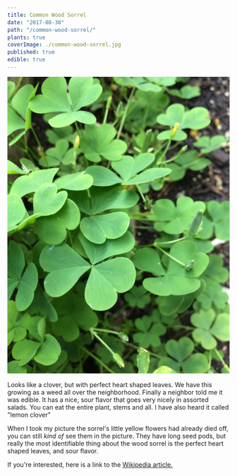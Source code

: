 ```yaml
---
title: Common Wood Sorrel
date: "2017-08-30"
path: "/common-wood-sorrel/"
plants: true
coverImage: ./common-wood-sorrel.jpg
published: true
edible: true
---
```


![Common wood sorrel in Milwaukee, Wisconsin](./common-wood-sorrel.jpg)

Looks like a clover, but with perfect heart shaped leaves. We have this growing as a weed all over the neighborhood. Finally a neighbor told me it was edible. It has a nice, sour flavor that goes very nicely in assorted salads. You can eat the entire plant, stems and all. I have also heard it called "lemon clover"

When I took my picture the sorrel's little yellow flowers had already died off, you can still *kind of* see them in the picture. They have long seed pods, but really the most identifiable thing about the wood sorrel is the perfect heart shaped leaves, and sour flavor.

If you're interested, here is a link to the [Wikipedia article.](https://en.wikipedia.org/wiki/Oxalis_stricta#Culinary_uses)
